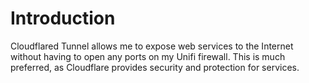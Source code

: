 # Introduction
Cloudflared Tunnel allows me to expose web services to the Internet without having to open any ports on my Unifi firewall. This is much preferred, as Cloudflare provides security and protection for services.